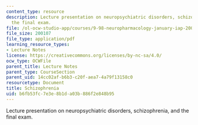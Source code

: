 ```yaml
---
content_type: resource
description: Lecture presentation on neuropsychiatric disorders, schizophrenia, and
  the final exam.
file: /ol-ocw-studio-app/courses/9-98-neuropharmacology-january-iap-2009/b6fb53fc7e3e8b1da03b886f2e848b95_lecture_4.pdf
file_size: 200107
file_type: application/pdf
learning_resource_types:
- Lecture Notes
license: https://creativecommons.org/licenses/by-nc-sa/4.0/
ocw_type: OCWFile
parent_title: Lecture Notes
parent_type: CourseSection
parent_uid: 14cc02af-b6b3-c20f-aea7-4a79f13158c0
resourcetype: Document
title: Schizophrenia
uid: b6fb53fc-7e3e-8b1d-a03b-886f2e848b95
---
```

Lecture presentation on neuropsychiatric disorders, schizophrenia, and the final exam.